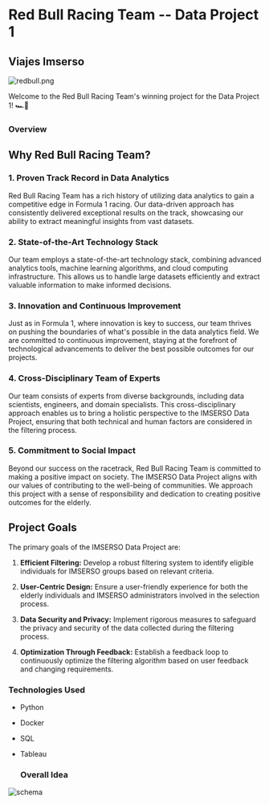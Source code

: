 # Red Bull Racing Team -- Data Project 1

## Viajes Imserso

![redbull.png](https://cdn-1.motorsport.com/images/mgl/Y99JQRbY/s8/red-bull-racing-logo-1.jpg)

Welcome to the Red Bull Racing Team's winning project for the Data Project 1! 🏎️🚀

### Overview

## Why Red Bull Racing Team?

### 1. **Proven Track Record in Data Analytics**

Red Bull Racing Team has a rich history of utilizing data analytics to gain a competitive edge in Formula 1 racing. Our data-driven approach has consistently delivered exceptional results on the track, showcasing our ability to extract meaningful insights from vast datasets.

### 2. **State-of-the-Art Technology Stack**

Our team employs a state-of-the-art technology stack, combining advanced analytics tools, machine learning algorithms, and cloud computing infrastructure. This allows us to handle large datasets efficiently and extract valuable information to make informed decisions.

### 3. **Innovation and Continuous Improvement**

Just as in Formula 1, where innovation is key to success, our team thrives on pushing the boundaries of what's possible in the data analytics field. We are committed to continuous improvement, staying at the forefront of technological advancements to deliver the best possible outcomes for our projects.

### 4. **Cross-Disciplinary Team of Experts**

Our team consists of experts from diverse backgrounds, including data scientists, engineers, and domain specialists. This cross-disciplinary approach enables us to bring a holistic perspective to the IMSERSO Data Project, ensuring that both technical and human factors are considered in the filtering process.

### 5. **Commitment to Social Impact**

Beyond our success on the racetrack, Red Bull Racing Team is committed to making a positive impact on society. The IMSERSO Data Project aligns with our values of contributing to the well-being of communities. We approach this project with a sense of responsibility and dedication to creating positive outcomes for the elderly.

## Project Goals

The primary goals of the IMSERSO Data Project are:

1. **Efficient Filtering:** Develop a robust filtering system to identify eligible individuals for IMSERSO groups based on relevant criteria.

2. **User-Centric Design:** Ensure a user-friendly experience for both the elderly individuals and IMSERSO administrators involved in the selection process.

3. **Data Security and Privacy:** Implement rigorous measures to safeguard the privacy and security of the data collected during the filtering process.

4. **Optimization Through Feedback:** Establish a feedback loop to continuously optimize the filtering algorithm based on user feedback and changing requirements.

### Technologies Used

- Python
- Docker
- SQL
- Tableau

  ### Overall Idea
![schema](https://github.com/jorgedom5/EquipoPole/assets/148787367/4ad18cf9-7e83-49e9-b1ad-f5d26d34fbf6)

